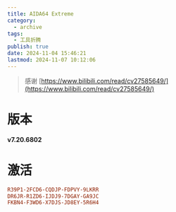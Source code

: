 ```yaml
---
title: AIDA64 Extreme
category:
  - archive
tags:
  - 工具折腾
publish: true
date: 2024-11-04 15:46:21
lastmod: 2024-11-07 10:12:06
---
```

> 感谢 [https://www.bilibili.com/read/cv27585649/](https://www.bilibili.com/read/cv27585649/)

# 版本

**v7.20.6802**

# 激活

```ini
R39P1-2FCD6-CQDJP-FDPVY-9LKRR
DR6JR-R1ZD6-IJDJ9-7DGAY-GA9JC
FKBN4-F3WD6-X7DJS-JD8EY-5R6H4
```